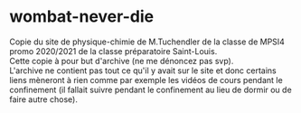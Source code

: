 # wombat-never-die
Copie du site de physique-chimie de M.Tuchendler de la classe de MPSI4 promo 2020/2021 de la classe préparatoire Saint-Louis.<br>
Cette copie à pour but d'archive (ne me dénoncez pas svp).<br>
L'archive ne contient pas tout ce qu'il y avait sur le site et donc certains liens mèneront à rien comme par exemple les vidéos de cours pendant le confinement (il fallait suivre pendant le confinement au lieu de dormir ou de faire autre chose).
